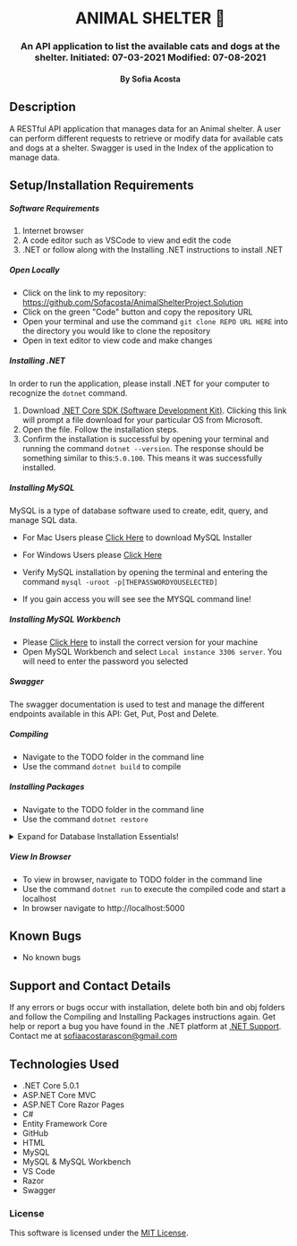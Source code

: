 <div align="center">

# ANIMAL SHELTER 🦁

</div>

<h3 align="center">An API application to list the available cats and dogs at the shelter. Initiated: 07-03-2021 Modified: 07-08-2021</h3>
<h4 align="center"> By Sofia Acosta</h4>

## Description
 A RESTful API application that manages data for an Animal shelter. A user can perform different requests to retrieve or modify data for available cats and dogs at a shelter. Swagger is used in the Index of the application to manage data.

## Setup/Installation Requirements

##### Software Requirements

1. Internet browser
2. A code editor such as VSCode to view and edit the code
3. .NET or follow along with the Installing .NET instructions to install .NET

##### Open Locally

- Click on the link to my repository: https://github.com/Sofacosta/AnimalShelterProject.Solution
- Click on the green "Code" button and copy the repository URL
- Open your terminal and use the command `git clone REPO URL HERE` into the directory you would like to clone the repository
- Open in text editor to view code and make changes

##### Installing .NET

In order to run the application, please install .NET for your computer to recognize the `dotnet` command.

1. Download [.NET Core SDK (Software Development Kit)](https://dotnet.microsoft.com/download/dotnet). Clicking this link will prompt a file download for your particular OS from Microsoft.
2. Open the file. Follow the installation steps.
3. Confirm the installation is successful by opening your terminal and running the command `dotnet --version`. The response should be something similar to this:`5.0.100`. This means it was successfully installed.

##### Installing MySQL

MySQL is a type of database software used to create, edit, query, and manage SQL data.

- For Mac Users please [Click Here](https://dev.mysql.com/downloads/file/?id=484914) to download MySQL Installer
- For Windows Users please [Click Here](https://dev.mysql.com/downloads/file/?id=484919)

- Verify MySQL installation by opening the terminal and entering the command `mysql -uroot -p[THEPASSWORDYOUSELECTED]`
- If you gain access you will see see the MYSQL command line!

##### Installing MySQL Workbench

- Please [Click Here](https://dev.mysql.com/downloads/workbench/) to install the correct version for your machine
- Open MySQL Workbench and select `Local instance 3306 server`. You will need to enter the password you selected

##### Swagger
The swagger documentation is used to test and manage the different endpoints available in this API: Get, Put, Post and Delete. 
 
##### Compiling

- Navigate to the TODO folder in the command line
- Use the command `dotnet build` to compile

##### Installing Packages
- Navigate to the TODO folder in the command line
- Use the command `dotnet restore`

<details>

  <summary>Expand for Database Installation Essentials!</summary>

### Database Connection

Create a connection string to connect the database to the web application

1. Create a file in the root directory called `appsettings.json`
2. Add the code below:

```
{
  "ConnectionStrings": {
      "DefaultConnection": "Server=localhost;Port=3306;database=name_lastname;uid=root;pwd=[your password];"
  }
}
```

- CHANGE DBNAME
- Put in your MySQL password in `pwd=YourPassword`. Change the server, port, and uid if necessary.

### Import Database Using Entity Framework Core

1. Navigate to TODO directory in terminal
2. Use the command `dotnet ef database update` to generate the database through Entity Framework Core

### Update Database Using Entity Framework Core

1. Write any new code you wish to add to the database. Use the command `dotnet build` to check for any compiling errors. If no errors, proceed to step 2.
2. To update the database with any changes made to the code, use the command `dotnet ef migrations add [MigrationsName]`
3. Use the command `dotnet ef database update` to update the database

### Update Database Using MySQL Workbench

1. Open MySQL Workbench
2. Click on Server > Data Import in the top navigation bar
3. Select `Import from Self-Contained File`
4. Select the `Default Target Schema` or create new schema
5. Select all Schema Objects you would like to import
6. Select `Dump Structure and Data`
7. Click `Start Import`

</details>

##### View In Browser

- To view in browser, navigate to TODO folder in the command line
- Use the command `dotnet run` to execute the compiled code and start a localhost
- In browser navigate to http://localhost:5000

## Known Bugs

- No known bugs

## Support and Contact Details

If any errors or bugs occur with installation, delete both bin and obj folders and follow the Compiling and Installing Packages instructions again. Get help or report a bug you have found in the .NET platform at [.NET Support](https://dotnet.microsoft.com/platform/support). 
Contact me at sofiaacostarascon@gmail.com

## Technologies Used

- .NET Core 5.0.1
- ASP.NET Core MVC
- ASP.NET Core Razor Pages
- C#
- Entity Framework Core
- GitHub
- HTML
- MySQL
- MySQL & MySQL Workbench
- VS Code
- Razor
- Swagger 

### License

This software is licensed under the [MIT License](https://choosealicense.com/licenses/mit/).